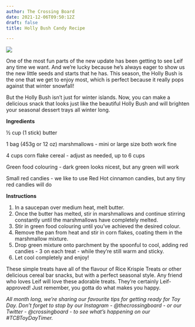 ```yaml
---
author: The Crossing Board
date: 2021-12-06T09:50:12Z
draft: false
title: Holly Bush Candy Recipe

---
```

![](/images/news/holly-bush-candy.jpg)

One of the most fun parts of the new update has been getting to see Leif any time we want. And we’re lucky because he’s always eager to show us the new little seeds and starts that he has. This season, the Holly Bush is the one that we get to enjoy most, which is perfect because it really pops against that winter snowfall!

But the Holly Bush isn’t just for winter islands. Now, you can make a delicious snack that looks just like the beautiful Holly Bush and will brighten your seasonal dessert trays all winter long.

**Ingredients**

½ cup (1 stick) butter

1 bag (453g or 12 oz) marshmallows - mini or large size both work fine

4 cups corn flake cereal - adjust as needed, up to 6 cups

Green food colouring - dark green looks nicest, but any green will work

Small red candies - we like to use Red Hot cinnamon candies, but any tiny red candies will do

**Instructions**

1. In a saucepan over medium heat, melt butter.
2. Once the butter has melted, stir in marshmallows and continue stirring constantly until the marshmallows have completely melted.
3. Stir in green food colouring until you’ve achieved the desired colour.
4. Remove the pan from heat and stir in corn flakes, coating them in the marshmallow mixture.
5. Drop green mixture onto parchment by the spoonful to cool, adding red candies - 3 on each treat - while they’re still warm and sticky.
6. Let cool completely and enjoy!

These simple treats have all of the flavour of Rice Krispie Treats or other delicious cereal bar snacks, but with a perfect seasonal style. Any friend who loves Leif will love these adorable treats. They’re certainly Leif-approved! Just remember, you gotta do what makes you happy.

_All month long, we’re sharing our favourite tips for getting ready for Toy Day. Don’t forget to stop by our Instagram - @thecrossingboard - or our Twitter - @crossingboard - to see what’s happening on our #TCBToyDayTimer._
